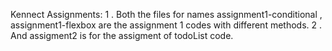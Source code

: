 Kennect Assignments:
  1  . Both the files for names assignment1-conditional , assignment1-flexbox are the assignment 1 codes with different methods.
  2  . And assigment2 is for the assigment of todoList code.

